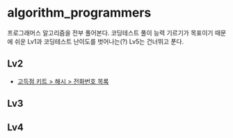# algorithm_programmers
프로그래머스 알고리즘을 전부 풀어본다. 코딩테스트 풀이 능력 기르기가 목표이기 때문에 쉬운 Lv1과 코딩테스트 난이도를 벗어나는(?) Lv5는 건너뛰고 푼다.



## Lv2

- [고득점 키트 > 해시 > 전화번호 목록](https://github.com/jungtaeyong/algorithm_programmers/blob/main/고득점%20키트_해시_전화번호%20목록.md)

## Lv3



## Lv4

